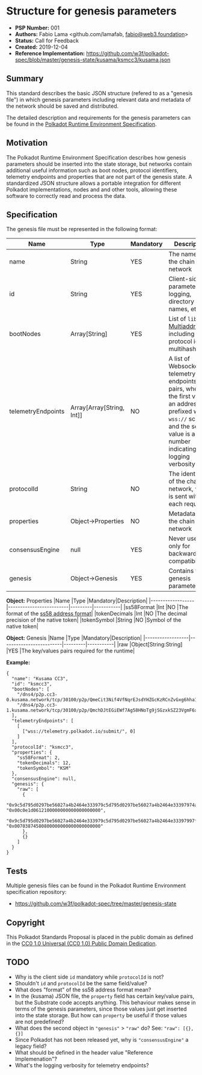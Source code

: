 # Structure for genesis parameters

* **PSP Number:** 001
* **Authors:** Fabio Lama <github.com/lamafab, fabio@web3.foundation>
* **Status:** Call for Feedback
* **Created:** 2019-12-04
* **Reference Implementation:** https://github.com/w3f/polkadot-spec/blob/master/genesis-state/kusama/ksmcc3/kusama.json

## Summary

This standard describes the basic JSON structure (refered to as a "genesis file") in which genesis parameters including relevant data and metadata of the network should be saved and distributed.

The detailed description and requirements for the genesis parameters can be found in the [Polkadot Runtime Environment Specification](https://github.com/w3f/polkadot-spec).

## Motivation

The Polkadot Runtime Environment Specification describes how genesis parameters should be inserted into the state storage, but networks contain additional useful information such as boot nodes, protocol identifiers, telemetry endpoints and properties that are not part of the genesis state. A standardized JSON structure allows a portable integration for different Polkadot implementations, nodes and and other tools, allowing these software to correctly read and process the data.

## Specification

The genesis file must be represented in the following format:

|Name              |Type                     |Mandatory|Description|
|------------------|-------------------------|---------|-----------|
|name              |String                   |YES      |The name of the chain network|
|id                |String                   |YES      |Client-side parameter for logging, directory names, etc |
|bootNodes         |Array[String]            |YES      |List of `libp2p` [Multiaddresses](https://docs.libp2p.io/concepts/addressing/), including protocol id and multihash|
|telemetryEndpoints|Array[Array[String, Int]]|NO       |A list of Websocket telemetry endpoints pairs, where the first value is an address prefixed with a `wss://` schema and the second value is a number indicating the logging verbosity|
|protocolId        |String                   |NO       |The identifier of the chain network, which is sent with each request|
|properties        |Object->Properties       |NO       |Metadata for the chain network|
|consensusEngine   |null                     |YES      |Never used; left only for backward compatibility|
|genesis           |Object->Genesis          |YES      |Contains the genesis parameters|

**Object:** Properties
|Name              |Type                     |Mandatory|Description|
|------------------|-------------------------|---------|-----------|
|ss58Format        |Int                      |NO       |The format of the [ss58 address format]()|
|tokenDecimals     |Int                      |NO       |The decimal precision of the native token|
|tokenSymbol       |String                   |NO       |Symbol of the native token|

**Object:** Genesis
|Name              |Type                     |Mandatory|Description|
|------------------|-------------------------|---------|-----------|
|raw               |Object[String:String]       |YES      |The key/values pairs required for the runtime|

**Example:**
```
{
  "name": "Kusama CC3",
  "id": "ksmcc3",
  "bootNodes": [
    "/dns4/p2p.cc3-0.kusama.network/tcp/30100/p2p/QmeCit3Nif4VfNqrEJsdYHZGcKzRCnZvGxg6hha1iNj4mk",
    "/dns4/p2p.cc3-1.kusama.network/tcp/30100/p2p/QmchDJtEGiEWf7Ag58HNoTg9jSGzxkSZ23VgmF6xiLKKsZ"
  ],
  "telemetryEndpoints": [
    [
      ["wss://telemetry.polkadot.io/submit/", 0]
    ]
  ],
  "protocolId": "ksmcc3",
  "properties": {
    "ss58Format": 2,
    "tokenDecimals": 12,
    "tokenSymbol": "KSM"
  },
  "consensusEngine": null,
  "genesis": {
    "raw": [
      {
        "0x9c5d795d0297be56027a4b2464e333979c5d795d0297be56027a4b2464e33397974a8f6e094002e424b603628718939b060c4c6305a73d36a014468c29b8b7d7": "0x00c0e1d0612100000000000000000000",
        "0x9c5d795d0297be56027a4b2464e333979c5d795d0297be56027a4b2464e33397997f7003f78328f30c57e6ce10b1956c77d2187fe08441845cc0c18273852039": "0x00703874580800000000000000000000"
      },
      {}
    ]
  }
}
```

## Tests

Multiple genesis files can be found in the Polkadot Runtime Environment specification repository:
- https://github.com/w3f/polkadot-spec/tree/master/genesis-state

## Copyright

This Polkadot Standards Proposal is placed in the public domain as defined in the [CC0 1.0 Universal (CC0 1.0) Public Domain Dedication](https://creativecommons.org/publicdomain/zero/1.0/).

## TODO
- Why is the client side `id` mandatory while `protocolId` is not?
- Shouldn't `id` and `protocolId` be the same field/value?
- What does "format" of the ss58 address format mean?
- In the (kusama) JSON file, the `property` field has certain key/value pairs, but the Substrate code accepts anything. This behaviour makes sense in terms of the genesis parameters, since those values just get inserted into the state storage. But how can `property` be useful if those values are not predefined?
- What does the second object in `"genesis"` > `"raw"` do? See: `"raw": [{},{}]`
- Since Polkadot has not been released yet, why is `"consensusEngine"` a legacy field?
- What should be defined in the header value "Reference Implemenation"?
- What's the logging verbosity for telemetry endpoints?
